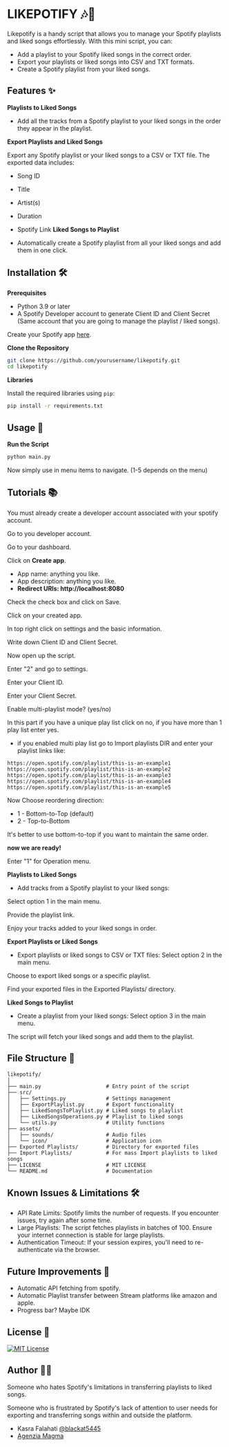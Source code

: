 
# LIKEPOTIFY 🎶💚

Likepotify is a handy script that allows you to manage your Spotify playlists and liked songs effortlessly. With this mini script, you can:

- Add a playlist to your Spotify liked songs in the correct order.
- Export your playlists or liked songs into CSV and TXT formats.
- Create a Spotify playlist from your liked songs.


## Features ✨

**Playlists to Liked Songs**
 - Add all the tracks from a Spotify playlist to your liked songs in the order they appear in the playlist.

**Export Playlists and Liked Songs**

Export any Spotify playlist or your liked songs to a CSV or TXT file. The exported data includes:

- Song ID
- Title
- Artist(s)
- Duration
- Spotify Link
**Liked Songs to Playlist** 

- Automatically create a Spotify playlist from all your liked songs and add them in one click.


## Installation 🛠️

**Prerequisites**
- Python 3.9 or later
- A Spotify Developer account to generate Client ID and Client Secret (Same account that you are going to manage the playlist / liked songs).

Create your Spotify app [here](https://www.developer.spotify.com/).

**Clone the Repository**

```bash
git clone https://github.com/yourusername/likepotify.git
cd likepotify
```
**Libraries**

Install the required libraries using `pip`:

```bash
pip install -r requirements.txt
```
    
## Usage 🚀

**Run the Script**
```bash
python main.py
```
Now simply use in menu items to navigate. (1-5 depends on the menu)

## Tutorials 📚
You must already create a developer account associated with your spotify account.

Go to you developer account.

Go to your dashboard.

Click on **Create app**.
- App name: anything you like.
- App description: anything you like.
- **Redirect URIs: http://localhost:8080**

Check the check box and click on Save.

Click on your created app.

In top right click on settings and the basic information.

Write down Client ID and Client Secret.

Now open up the script.

Enter "2" and go to settings.

Enter your Client ID.

Enter your Client Secret.

Enable multi-playlist mode? (yes/no)

In this part if you have a unique play list click on no, if you have more than 1 play list enter yes.

- if you enabled multi play list go to Import playlists DIR and enter your playlist links like:
```
https://open.spotify.com/playlist/this-is-an-example1
https://open.spotify.com/playlist/this-is-an-example2
https://open.spotify.com/playlist/this-is-an-example3
https://open.spotify.com/playlist/this-is-an-example4
https://open.spotify.com/playlist/this-is-an-example5
```
Now Choose reordering direction:

- 1 - Bottom-to-Top (default)
- 2 - Top-to-Bottom

It's better to use bottom-to-top if you want to maintain the same order.

**now we are ready!**

Enter "1" for Operation menu.

**Playlists to Liked Songs**

- Add tracks from a Spotify playlist to your liked songs:

Select option 1 in the main menu.

Provide the playlist link.

Enjoy your tracks added to your liked songs in order.

**Export Playlists or Liked Songs**
- Export playlists or liked songs to CSV or TXT files:
Select option 2 in the main menu.

Choose to export liked songs or a specific playlist.

Find your exported files in the Exported Playlists/ directory.

**Liked Songs to Playlist**

- Create a playlist from your liked songs:
Select option 3 in the main menu.

The script will fetch your liked songs and add them to the playlist.
## File Structure 📁

```
likepotify/
│
├── main.py                     # Entry point of the script
├── src/
│   ├── Settings.py             # Settings management
│   ├── ExportPlaylist.py       # Export functionality
│   ├── LikedSongsToPlaylist.py # Liked songs to playlist
│   ├── LikedSongsOperations.py # Playlist to liked songs
│   └── utils.py                # Utility functions
├── assets/
│   ├── sounds/                 # Audio files
│   └── icon/                   # Application icon
├── Exported Playlists/         # Directory for exported files
├── Import Playlists/           # For mass Import playlists to liked songs
├── LICENSE                     # MIT LICENSE
└── README.md                   # Documentation
```
## Known Issues & Limitations 🛠️

- API Rate Limits: Spotify limits the number of requests. If you encounter issues, try again after some time.
- Large Playlists: The script fetches playlists in batches of 100. Ensure your internet connection is stable for large playlists.
- Authentication Timeout: If your session expires, you'll need to re-authenticate via the browser.
## Future Improvements 🌟

- Automatic API fetching from spotify.
- Automatic Playlist transfer between Stream platforms like amazon and apple.
- Progress bar? Maybe IDK


## License 📝

[![MIT License](https://img.shields.io/badge/License-MIT-green.svg)](https://choosealicense.com/licenses/mit/)


## Author 👨‍💻

Someone who hates Spotify's limitations in transferring playlists to liked songs.

Someone who is frustrated by Spotify's lack of attention to user needs for exporting and transferring songs within and outside the platform.

- Kasra Falahati [@blackat5445](https://www.github.com/blackat5445)
- [Agenzia Magma](https://www.agenziamagma.it)
